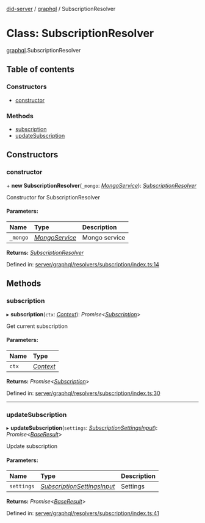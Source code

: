 [did-server](../README.md) / [graphql](../modules/graphql.md) / SubscriptionResolver

# Class: SubscriptionResolver

[graphql](../modules/graphql.md).SubscriptionResolver

## Table of contents

### Constructors

- [constructor](graphql.subscriptionresolver.md#constructor)

### Methods

- [subscription](graphql.subscriptionresolver.md#subscription)
- [updateSubscription](graphql.subscriptionresolver.md#updatesubscription)

## Constructors

### constructor

\+ **new SubscriptionResolver**(`_mongo`: [*MongoService*](services.mongoservice.md)): [*SubscriptionResolver*](graphql.subscriptionresolver.md)

Constructor for SubscriptionResolver

#### Parameters:

Name | Type | Description |
:------ | :------ | :------ |
`_mongo` | [*MongoService*](services.mongoservice.md) | Mongo service    |

**Returns:** [*SubscriptionResolver*](graphql.subscriptionresolver.md)

Defined in: [server/graphql/resolvers/subscription/index.ts:14](https://github.com/Puzzlepart/did/blob/5da6768a/server/graphql/resolvers/subscription/index.ts#L14)

## Methods

### subscription

▸ **subscription**(`ctx`: [*Context*](graphql_context.context.md)): *Promise*<[*Subscription*](graphql.subscription.md)\>

Get current subscription

#### Parameters:

Name | Type |
:------ | :------ |
`ctx` | [*Context*](graphql_context.context.md) |

**Returns:** *Promise*<[*Subscription*](graphql.subscription.md)\>

Defined in: [server/graphql/resolvers/subscription/index.ts:30](https://github.com/Puzzlepart/did/blob/5da6768a/server/graphql/resolvers/subscription/index.ts#L30)

___

### updateSubscription

▸ **updateSubscription**(`settings`: [*SubscriptionSettingsInput*](graphql.subscriptionsettingsinput.md)): *Promise*<[*BaseResult*](graphql.baseresult.md)\>

Update subscription

#### Parameters:

Name | Type | Description |
:------ | :------ | :------ |
`settings` | [*SubscriptionSettingsInput*](graphql.subscriptionsettingsinput.md) | Settings    |

**Returns:** *Promise*<[*BaseResult*](graphql.baseresult.md)\>

Defined in: [server/graphql/resolvers/subscription/index.ts:41](https://github.com/Puzzlepart/did/blob/5da6768a/server/graphql/resolvers/subscription/index.ts#L41)
